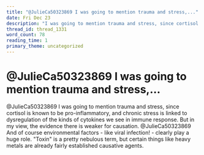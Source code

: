 ```yaml
---
title: "@JulieCa50323869 I was going to mention trauma and stress,..."
date: Fri Dec 23
description: "I was going to mention trauma and stress, since cortisol is known to be pro-inflammatory, and chronic stress is linked to dysregulation of the kinds of..."
thread_id: thread_1331
word_count: 78
reading_time: 1
primary_theme: uncategorized
---
```


# @JulieCa50323869 I was going to mention trauma and stress,...

@JulieCa50323869 I was going to mention trauma and stress, since cortisol is known to be pro-inflammatory, and chronic stress is linked to dysregulation of the kinds of cytokines we see in immune response. But in my view, the evidence there is weaker for causation. @JulieCa50323869 And of course environmental factors - like viral infection! - clearly play a huge role. "Toxin" is a pretty nebulous term, but certain things like heavy metals are already fairly established causative agents.